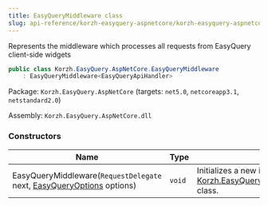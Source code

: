 ```yaml
---
title: EasyQueryMiddleware class
slug: api-reference/korzh-easyquery-aspnetcore/korzh-easyquery-aspnetcore-namespace/easyquerymiddleware-class
---
```



Represents the middleware which processes all requests from EasyQuery client-side widgets
```csharp
public class Korzh.EasyQuery.AspNetCore.EasyQueryMiddleware
    : EasyQueryMiddleware<EasyQueryApiHandler>

```
Package: `Korzh.EasyQuery.AspNetCore` (targets: `net5.0`, `netcoreapp3.1`, `netstandard2.0`)

Assembly: `Korzh.EasyQuery.AspNetCore.dll`

### Constructors

| Name | Type | Description | 
| --- | --- | --- | 
| EasyQueryMiddleware(`RequestDelegate` next, [EasyQueryOptions](/api-reference/korzh-easyquery/korzh-easyquery-services-namespace/easyqueryoptions-class) options) | `void` | Initializes a new instance of the [Korzh.EasyQuery.AspNetCore.EasyQueryMiddleware](/api-reference/korzh-easyquery-aspnetcore/korzh-easyquery-aspnetcore-namespace/easyquerymiddleware-class) class. |